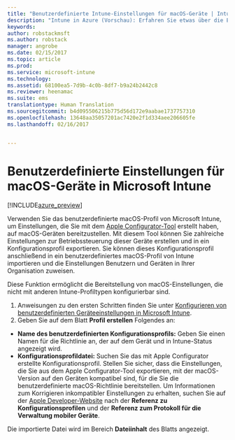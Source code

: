 ```yaml
---
title: "Benutzerdefinierte Intune-Einstellungen für macOS-Geräte | Intune in Azure (Vorschau) | Microsoft Docs"
description: "Intune in Azure (Vorschau): Erfahren Sie etwas über die Einstellungen, die Sie in einem benutzerdefinierten macOS-Profil verwenden können."
keywords: 
author: robstackmsft
ms.author: robstack
manager: angrobe
ms.date: 02/15/2017
ms.topic: article
ms.prod: 
ms.service: microsoft-intune
ms.technology: 
ms.assetid: 68100ea5-7d9b-4c0b-8df7-b9a24b2442c8
ms.reviewer: heenamac
ms.suite: ems
translationtype: Human Translation
ms.sourcegitcommit: b4d095506215b775d56d172e9aabae1737757310
ms.openlocfilehash: 13648aa35057201ac7420e2f1d334aee206605fe
ms.lasthandoff: 02/16/2017


---
```


# <a name="custom-settings-for-macos-devices-in-microsoft-intune"></a>Benutzerdefinierte Einstellungen für macOS-Geräte in Microsoft Intune

[!INCLUDE[azure_preview](../includes/azure_preview.md)]

Verwenden Sie das benutzerdefinierte macOS-Profil von Microsoft Intune, um Einstellungen, die Sie mit dem [Apple Configurator-Tool](https://itunes.apple.com/app/apple-configurator-2/id1037126344?mt=12) erstellt haben, auf macOS-Geräten bereitzustellen. Mit diesem Tool können Sie zahlreiche Einstellungen zur Betriebssteuerung dieser Geräte erstellen und in ein Konfigurationsprofil exportieren. Sie können dieses Konfigurationsprofil anschließend in ein benutzerdefiniertes macOS-Profil von Intune importieren und die Einstellungen Benutzern und Geräten in Ihrer Organisation zuweisen.

Diese Funktion ermöglicht die Bereitstellung von macOS-Einstellungen, die nicht mit anderen Intune-Profiltypen konfigurierbar sind.


1. Anweisungen zu den ersten Schritten finden Sie unter [Konfigurieren von benutzerdefinierten Geräteeinstellungen in Microsoft Intune](how-to-configure-custom-settings.md).
2. Geben Sie auf dem Blatt **Profil erstellen** Folgendes an:

- **Name des benutzerdefinierten Konfigurationsprofils:** Geben Sie einen Namen für die Richtlinie an, der auf dem Gerät und in Intune-Status angezeigt wird.
- **Konfigurationsprofildatei:** Suchen Sie das mit Apple Configurator erstellte Konfigurationsprofil.
Stellen Sie sicher, dass die Einstellungen, die Sie aus dem Apple Configurator-Tool exportieren, mit der macOS-Version auf den Geräten kompatibel sind, für die Sie die benutzerdefinierte macOS-Richtlinie bereitstellen. Um Informationen zum Korrigieren inkompatibler Einstellungen zu erhalten, suchen Sie auf der [Apple Developer-Website](https://developer.apple.com/) nach der **Referenz zu Konfigurationsprofilen** und der **Referenz zum Protokoll für die Verwaltung mobiler Geräte**.

Die importierte Datei wird im Bereich **Dateiinhalt** des Blatts angezeigt.

